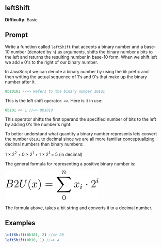 ## leftShift

**Difficulty**: Basic 

## Prompt 

Write a function called `leftShift` that accepts a binary number and a base-10 number (denoted by `n`) as arguments, shifts the binary number `n` bits to the left and returns the resulting number in base-10 form. When we shift left we add `n` 0's to the right of our binary number.

In JavaScript we can denote a binary number by using the `0b` prefix and then writing the actual sequence of 1's and 0's that make up the binary number after it.

```js
0b10101 //=> Refers to the binary number 10101
```

This is the left shift operator: `<<`. Here is it in use: 

```js
0b101 << 1 //=> 0b1010
```

This operator shifts the first operand the specified number of bits to the left by adding 0's the number's right.

To better understand what quantity a binary number represents lets convert the number `0b101` to decimal since we are all more familiar conceptualizing decimal numbers than binary numbers:

1 × 2<sup>2</sup> + 0 × 2<sup>1</sup> + 1 × 2<sup>1</sup> = 5 (in decimal)

The general formula for representing a positive binary number is:

![binary to u](b2u.svg)


The formula above, takes a bit string and converts it to a decimal number.

## Examples

```js
leftShift(0b101, 2) //=> 20
leftShift(0b10, 1) //=> 4 
```
